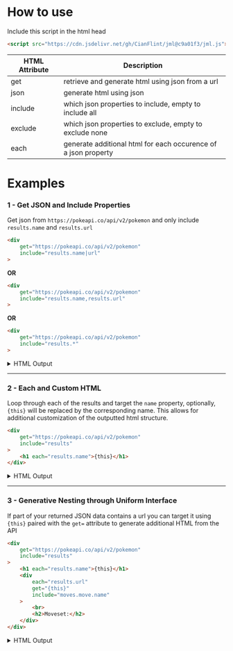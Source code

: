 # How to use
Include this script in the html head
```html
<script src="https://cdn.jsdelivr.net/gh/CianFlint/jml@c9a01f3/jml.js"></script>
```

| HTML Attribute | Description |
| --- | --- |
| get | retrieve and generate html using json from a url |
| json | generate html using json |
| include | which json properties to include, empty to include all |
| exclude | which json properties to exclude, empty to exclude none |
| each | generate additional html for each occurence of a json property |

# Examples

### 1 - Get JSON and Include Properties
Get json from `https://pokeapi.co/api/v2/pokemon` and only include `results.name` and `results.url`
```html
<div
	get="https://pokeapi.co/api/v2/pokemon"
	include="results.name|url"
>
```
**OR**
```html
<div
	get="https://pokeapi.co/api/v2/pokemon"
	include="results.name,results.url"
>
```
**OR**
```html
<div
	get="https://pokeapi.co/api/v2/pokemon"
	include="results.*"
>
```

<details>
  <summary>HTML Output</summary>

```html
<div>
    <div class="results">
        <div class="row">
            <div class="name">bulbasaur</div>
            <div class="url">https://pokeapi.co/api/v2/pokemon/1/</div>
        </div>
        <div class="row">
            <div class="name">ivysaur</div>
            <div class="url">https://pokeapi.co/api/v2/pokemon/2/</div>
        </div>
        <div class="row">
            <div class="name">venusaur</div>
            <div class="url">https://pokeapi.co/api/v2/pokemon/3/</div>
        </div>
        <div class="row">
            <div class="name">charmander</div>
            <div class="url">https://pokeapi.co/api/v2/pokemon/4/</div>
        </div>

...

        <div class="row">
            <div class="name">raticate</div>
            <div class="url">https://pokeapi.co/api/v2/pokemon/20/</div>
        </div>
    </div>
</div>
```
  
</details>

<hr>

### 2 - Each and Custom HTML
Loop through each of the results and target the `name` property, optionally, `{this}` will be replaced by the corresponding name.
This allows for additional customization of the outputted html structure.
```html
<div
	get="https://pokeapi.co/api/v2/pokemon"
	include="results"
>
	<h1 each="results.name">{this}</h1>
</div>
```

<details>
  <summary>HTML Output</summary>

```html
<div>
    <div class="results">
        <div class="row">
            <h1>bulbasaur</h1>
        </div>
        <div class="row">
            <h1>ivysaur</h1>
        </div>
        <div class="row">
            <h1>venusaur</h1>
        </div>
        <div class="row">
            <h1>charmander</h1>
        </div>

...

        <div class="row">
            <h1>raticate</h1>
        </div>
    </div>
</div>
```
  
</details>

<hr>

### 3 - Generative Nesting through Uniform Interface
If part of your returned JSON data contains a url you can target it using `{this}` paired with the `get=` attribute to generate additional HTML from the API
```html
<div
	get="https://pokeapi.co/api/v2/pokemon"
	include="results"
>
	<h1 each="results.name">{this}</h1>
	<div
		each="results.url"
		get="{this}"
		include="moves.move.name"
	>
		<br>
		<h2>Moveset:</h2>
	</div>
</div>
```

<details>
  <summary>HTML Output</summary>

```html
<div>
    <div class="results">
        <div class="row">
            <h1>bulbasaur</h1>
            <div>
                <br>
                <h2>Moveset:</h2>
                <div class="moves">
                    <div class="row">
                        <div class="move">
                            <div class="name">razor-wind</div>
                        </div>
                    </div>
                    <div class="row">
                        <div class="move">
                            <div class="name">swords-dance</div>
                        </div>
                    </div>
                    <div class="row">
                        <div class="move">
                            <div class="name">cut</div>
                        </div>
                    </div>
                    <div class="row">
                        <div class="move">
                            <div class="name">bind</div>
                        </div>
                    </div>
                    <div class="row">
                        <div class="move">
                            <div class="name">vine-whip</div>
                        </div>
                    </div>

...

```
  
</details>
